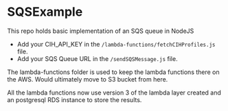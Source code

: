 # SQSExample

This repo holds basic implementation of an SQS queue in NodeJS

- Add your CIH_API_KEY in the `/lambda-functions/fetchCIHProfiles.js` file.
- Add your SQS Queue URL in the `/sendSQSMessage.js` file.

The lambda-functions folder is used to keep the lambda functions there on the AWS. Would ultimately move to S3 bucket from here.

All the lambda functions now use version 3 of the lambda layer created and an postgresql RDS instance to store the results.
